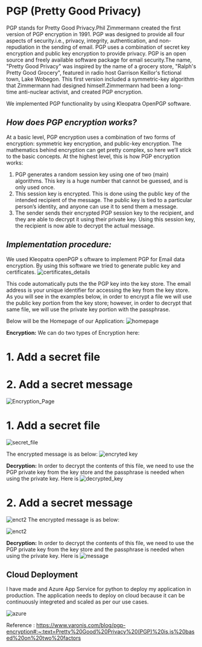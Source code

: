 # PGP (Pretty Good Privacy)
PGP stands for Pretty Good Privacy.Phil Zimmermann created the first version of PGP encryption in 1991. PGP was designed to provide all four aspects of security.i.e., privacy, integrity, authentication, and non-repudiation in the sending of email. PGP uses a combination of secret key encryption and public key encryption to provide privacy. PGP is an open source and freely available software package for email security.The name, "Pretty Good Privacy" was inspired by the name of a grocery store, "Ralph's Pretty Good Grocery", featured in radio host Garrison Keillor's fictional town, Lake Wobegon. This first version included a symmetric-key algorithm that Zimmermann had designed himself.Zimmermann had been a long-time anti-nuclear activist, and created PGP encryption.

We implemented PGP functionality by using Kleopatra OpenPGP software. 

## _How does PGP encryption works?_
At a basic level, PGP encryption uses a combination of two forms of encryption: symmetric key encryption, and public-key encryption.
The mathematics behind encryption can get pretty complex, so here we’ll stick to the basic concepts. At the highest level, this is how PGP encryption works:

1. PGP generates a random session key using one of two (main) algorithms. This key is a huge number that cannot be guessed, and is only used once.
2. This session key is encrypted. This is done using the public key of the intended recipient of the message. The public key is tied to a particular person’s identity, and anyone can use it to send them a message.
3. The sender sends their encrypted PGP session key to the recipient, and they are able to decrypt it using their private key. Using this session key, the recipient is now able to decrypt the actual message.


## _Implementation procedure:_

We used Kleopatra openPGP s
oftware to implement PGP for Email data encryption. By using this software we tried to generate public key and certificates.
![certificates_details](https://user-images.githubusercontent.com/58663029/168425231-953edcdd-ad24-4372-9ebe-ae9abc56e68b.png)

This code automatically puts the the PGP key into the key store. The email address is your unique identifier for accessing the key from the key store. As you will see in the examples below, in order to encrypt a file we will use the public key portion from the key store; however, in order to decrypt that same file, we will use the private key portion with the passphrase.

Below will be the Homepage of our Application:
![homepage](https://user-images.githubusercontent.com/58663029/168425277-1c6d8a9a-fa55-43d9-bc5a-9733e6c7f0e7.png)

**Encryption:**
We can do two types of Encryption here:
# 1. Add a secret file
# 2. Add a secret message
![Encryption_Page](https://user-images.githubusercontent.com/58663029/168425314-29347b76-6699-47df-b358-50ccf279281f.png)

# 1. Add a secret file
![secret_file](https://user-images.githubusercontent.com/58663029/168425415-7e8dff14-7c58-48db-80fa-d59a2e1a29e3.png)

The encrypted message is as below:
![encryted key](https://user-images.githubusercontent.com/58663029/168425429-37989d73-b3d6-4fbb-8802-2c4c81bdc759.png)


**Decryption:**
In order to decrypt the contents of this file, we need to use the PGP private key from the key store and the passphrase is needed when using the private key. Here is 
![decrypted_key](https://user-images.githubusercontent.com/58663029/168425503-b6c9cee0-09e7-43da-940b-f32975725f83.png)


# 2. Add a secret message
![enct2](https://user-images.githubusercontent.com/58663029/168425523-f9e1f619-1862-4ae1-8d08-b5fcde7d8dfe.png)
The encrypted message is as below:


![enct2](https://user-images.githubusercontent.com/58663029/168425547-b7765f69-df0e-484b-b5b5-e5697659f6fd.png)


**Decryption:**
In order to decrypt the contents of this file, we need to use the PGP private key from the key store and the passphrase is needed when using the private key. Here is 
![message](https://user-images.githubusercontent.com/58663029/168425556-1296ac93-7f65-4fe0-af77-f608058bf77a.png)

## Cloud Deployment

I have made and Azure App Service for python to deploy my application in production. The application needs to deploy on cloud because it can be continuously integreted and scaled as per our use cases.


![azure](https://user-images.githubusercontent.com/58663029/168425722-fea438c9-f0b3-4e63-82ce-36012c99811d.png)



Reference : https://www.varonis.com/blog/pgp-encryption#:~:text=Pretty%20Good%20Privacy%20(PGP)%20is,is%20based%20on%20two%20factors


